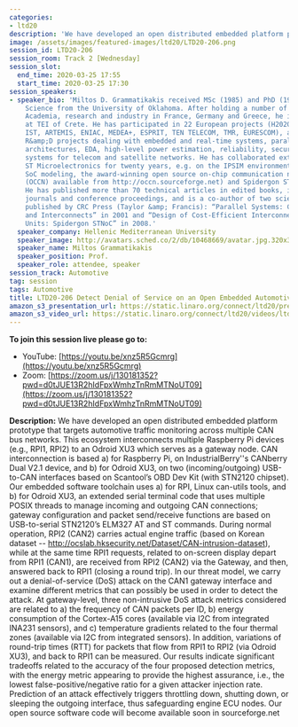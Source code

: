 ```yaml
---
categories:
- ltd20
description: 'We have developed an open distributed embedded platform prototype that targets automotive traffic monitoring across multiple CAN bus networks.'
image: /assets/images/featured-images/ltd20/LTD20-206.png
session_id: LTD20-206
session_room: Track 2 [Wednesday]
session_slot:
  end_time: 2020-03-25 17:55
  start_time: 2020-03-25 17:30
session_speakers:
- speaker_bio: 'Miltos D. Grammatikakis received MSc (1985) and PhD (1991) in Computer
    Science from the University of Oklahoma. After holding a number of positions with
    Academia, research and industry in France, Germany and Greece, he is now a professor
    at TEI of Crete. He has participated in 22 European projects (H2020, FP7, FP6,
    IST, ARTEMIS, ENIAC, MEDEA+, ESPRIT, TEN TELECOM, TMR, EURESCOM), and national
    R&amp;D projects dealing with embedded and real-time systems, parallel and multicore
    architectures, EDA, high-level power estimation, reliability, security, and distributed
    systems for telecom and satellite networks. He has collaborated externally with
    ST Microelectronics for twenty years, e.g. on the IPSIM environment for system-level
    SoC modeling, the award-winning open source on-chip communication network framework
    (OCCN) available from http://occn.sourceforge.net) and Spidergon STNoC design.
    He has published more than 70 technical articles in edited books, international
    journals and conference proceedings, and is a co-author of two scientific books
    published by CRC Press (Taylor &amp; Francis): “Parallel Systems: Communications
    and Interconnects” in 2001 and “Design of Cost-Efficient Interconnect Processing
    Units: Spidergon STNoC” in 2008.'
  speaker_company: Hellenic Mediterranean University
  speaker_image: http://avatars.sched.co/2/db/10468669/avatar.jpg.320x320px.jpg?585
  speaker_name: Miltos Grammatikakis
  speaker_position: Prof.
  speaker_role: attendee, speaker
session_track: Automotive
tag: session
tags: Automotive
title: LTD20-206 Detect Denial of Service on an Open Embedded Automotive Platform
amazon_s3_presentation_url: https://static.linaro.org/connect/ltd20/presentations/LTD20-206-0.pdf
amazon_s3_video_url: https://static.linaro.org/connect/ltd20/videos/ltd20-206.mp4
---
```

**To join this session live please go to:**

*   YouTube: [https://youtu.be/xnz5R5Gcmrg](https://youtu.be/xnz5R5Gcmrg)
*   Zoom: [https://zoom.us/j/130181352?pwd=d0tJUE13R2hIdFpxWmhzTnRmMTNoUT09](https://zoom.us/j/130181352?pwd=d0tJUE13R2hIdFpxWmhzTnRmMTNoUT09)

**Description:**
We have developed an open distributed embedded platform prototype that targets automotive traffic monitoring across multiple CAN bus networks. This ecosystem interconnects multiple Raspberry Pi devices (e.g., RPI1, RPI2) to an Odroid XU3 which serves as a gateway node. CAN interconnection is based a) for Raspberry Pi, on IndustrialBerry''s CANberry Dual V2.1 device, and b) for Odroid XU3, on two (incoming/outgoing) USB-to-CAN interfaces based on Scantool’s OBD Dev Kit (with STN2120 chipset). Our embedded software toolchain uses a) for RPI, Linux can-utils tools, and b) for Odroid XU3, an extended serial terminal code that uses multiple POSIX threads to manage incoming and outgoing CAN connections; gateway configuration and packet send/receive functions are based on USB-to-serial STN2120’s ELM327 AT and ST commands. During normal operation, RPI2 (CAN2) carries actual engine traffic (based on Korean dataset -- http://ocslab.hksecurity.net/Dataset/CAN-intrusion-dataset), while at the same time RPI1 requests, related to on-screen display depart from RPI1 (CAN1), are received from RPI2 (CAN2) via the Gateway, and then, answered back to RPI1 (closing a round trip). In our threat model, we carry out a denial-of-service (DoS) attack on the CAN1 gateway interface and examine different metrics that can possibly be used in order to detect the attack. At gateway-level, three non-intrusive DoS attack metrics considered are related to a) the frequency of CAN packets per ID, b) energy consumption of the Cortex-A15 cores (available via I2C from integrated INA231 sensors), and c) temperature gradients related to the four thermal zones (available via I2C from integrated sensors). In addition, variations of round-trip times (RTT) for packets that flow from RPI1 to RPI2 (via Odroid XU3), and back to RPI1 can be measured. Our results indicate significant tradeoffs related to the accuracy of the four proposed detection metrics, with the energy metric appearing to provide the highest assurance, i.e., the lowest false-positive/negative ratio for a given attacker injection rate. Prediction of an attack effectively triggers throttling down, shutting down, or sleeping the outgoing interface, thus safeguarding engine ECU nodes. Our open source software code will become available soon in sourceforge.net
